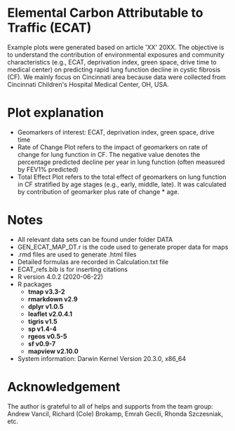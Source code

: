# Elemental Carbon Attributable to Traffic (ECAT)

Example plots were generated based on article 'XX' 20XX. The objective is to understand the contribution of environmental exposures and community characteristics (e.g., ECAT, deprivation index, green space, drive time to medical center) on predicting rapid lung function decline in cystic fibrosis (CF). We mainly focus on Cincinnati area because data were collected from Cincinnati Children's Hospital Medical Center, OH, USA. 

# Plot explanation

* Geomarkers of interest: ECAT, deprivation index, green space, drive time
* Rate of Change Plot refers to the impact of geomarkers on rate of change for lung function in CF. The negative value denotes the percentage predicted decline per year in lung function (often measured by FEV1% predicted)
* Total Effect Plot refers to the total effect of geomarkers on lung function in CF stratified by age stages (e.g., early, middle, late). It was calculated by contribution of geomarker plus rate of change * age. 

# Notes
* All relevant data sets can be found under folder DATA
* GEN_ECAT_MAP_DT.r is the code used to generate proper data for maps 
* .rmd files are used to generate .html files
* Detailed formulas are recorded in Calculation.txt file
* ECAT_refs.bib is for inserting citations
* R version 4.0.2 (2020-06-22)
* R packages 
  + **tmap v3.3-2**
  + **rmarkdown v2.9**
  + **dplyr v1.0.5**
  + **leaflet v2.0.4.1**
  + **tigris v1.5**
  + **sp v1.4-4**
  + **rgeos v0.5-5**
  + **sf v0.9-7**
  + **mapview v2.10.0**
* System information: Darwin Kernel Version 20.3.0, x86_64

# Acknowledgement

The author is grateful to all of helps and supports from the team group: Andrew Vancil, Richard (Cole) Brokamp, Emrah Gecili, Rhonda Szczesniak, etc.  
